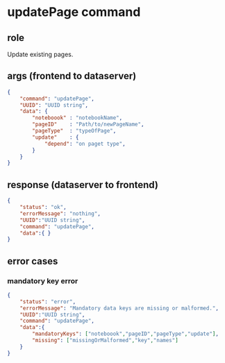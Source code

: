 # updatePage command
## role
 Update existing pages.

## args (frontend to dataserver)
```json
{
    "command": "updatePage",
    "UUID": "UUID string",
    "data": {
        "noteboook" : "notebookName",
        "pageID"    : "Path/to/newPageName",
        "pageType"  : "typeOfPage",
        "update"    : {
            "depend": "on paget type",
        }
    }
}
```

## response (dataserver to frontend)
```json
{
    "status": "ok",
    "errorMessage": "nothing",
    "UUID":"UUID string",
    "command": "updatePage",
    "data":{ }
}
```

## error cases
### mandatory key error
```json
{
    "status": "error",
    "errorMessage": "Mandatory data keys are missing or malformed.",
    "UUID":"UUID string",
    "command": "updatePage",
    "data":{
        "mandatoryKeys": ["noteboook","pageID","pageType","update"],
        "missing": ["missingOrMalformed","key","names"]
    }
}
```



